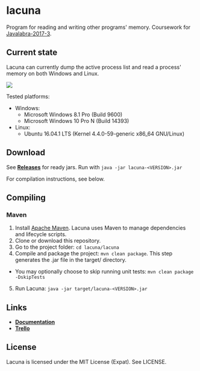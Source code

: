 # lacuna

Program for reading and writing other programs' memory.
Coursework for [Javalabra-2017-3](https://github.com/javaLabra/Javalabra2017-3).

## Current state
Lacuna can currently dump the active process list and read a process' memory on both Windows and Linux.

![](http://i.imgur.com/nacDx4w.png)

Tested platforms:
* Windows:
  - Microsoft Windows 8.1 Pro (Build 9600)
  - Microsoft Windows 10 Pro N (Build 14393)
* Linux:
  - Ubuntu 16.04.1 LTS (Kernel 4.4.0-59-generic x86_64 GNU/Linux)

## Download
See [**Releases**](https://github.com/cxcorp/lacuna/releases) for ready jars. Run with `java -jar lacuna-<VERSION>.jar`

For compilation instructions, see below.

## Compiling
### Maven
1. Install [Apache Maven](https://maven.apache.org/install.html). Lacuna uses Maven to manage dependencies and lifecycle scripts.
2. Clone or download this repository.
3. Go to the project folder: `cd lacuna/lacuna`
4. Compile and package the project: `mvn clean package`. This step generates the .jar file in the target/ directory.
  - You may optionally choose to skip running unit tests: `mvn clean package -DskipTests`
5. Run Lacuna: `java -jar target/lacuna-<VERSION>.jar`

## Links
* [**Documentation**](https://github.com/cxcorp/lacuna/tree/master/dokumentaatio)
* [**Trello**](https://trello.com/b/KGL8icHx/lacuna)

## License
Lacuna is licensed under the MIT License (Expat).
See LICENSE.
